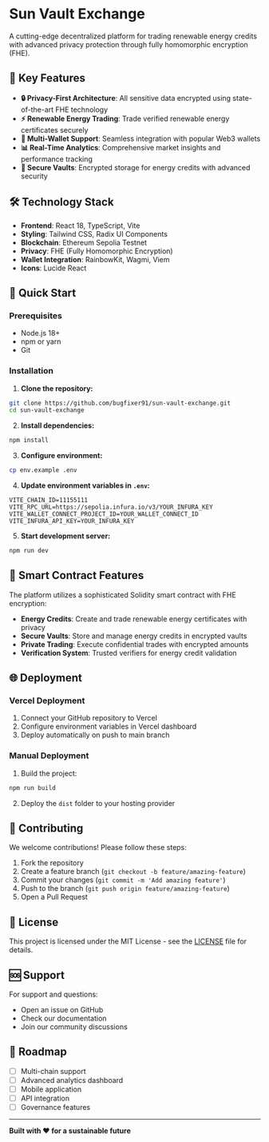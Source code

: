 # Sun Vault Exchange

A cutting-edge decentralized platform for trading renewable energy credits with advanced privacy protection through fully homomorphic encryption (FHE).

## 🌟 Key Features

- **🔒 Privacy-First Architecture**: All sensitive data encrypted using state-of-the-art FHE technology
- **⚡ Renewable Energy Trading**: Trade verified renewable energy certificates securely
- **🔗 Multi-Wallet Support**: Seamless integration with popular Web3 wallets
- **📊 Real-Time Analytics**: Comprehensive market insights and performance tracking
- **🏦 Secure Vaults**: Encrypted storage for energy credits with advanced security

## 🛠 Technology Stack

- **Frontend**: React 18, TypeScript, Vite
- **Styling**: Tailwind CSS, Radix UI Components
- **Blockchain**: Ethereum Sepolia Testnet
- **Privacy**: FHE (Fully Homomorphic Encryption)
- **Wallet Integration**: RainbowKit, Wagmi, Viem
- **Icons**: Lucide React

## 🚀 Quick Start

### Prerequisites

- Node.js 18+ 
- npm or yarn
- Git

### Installation

1. **Clone the repository:**
```bash
git clone https://github.com/bugfixer91/sun-vault-exchange.git
cd sun-vault-exchange
```

2. **Install dependencies:**
```bash
npm install
```

3. **Configure environment:**
```bash
cp env.example .env
```

4. **Update environment variables in `.env`:**
```env
VITE_CHAIN_ID=11155111
VITE_RPC_URL=https://sepolia.infura.io/v3/YOUR_INFURA_KEY
VITE_WALLET_CONNECT_PROJECT_ID=YOUR_WALLET_CONNECT_ID
VITE_INFURA_API_KEY=YOUR_INFURA_KEY
```

5. **Start development server:**
```bash
npm run dev
```

## 🔐 Smart Contract Features

The platform utilizes a sophisticated Solidity smart contract with FHE encryption:

- **Energy Credits**: Create and trade renewable energy certificates with privacy
- **Secure Vaults**: Store and manage energy credits in encrypted vaults
- **Private Trading**: Execute confidential trades with encrypted amounts
- **Verification System**: Trusted verifiers for energy credit validation

## 🌐 Deployment

### Vercel Deployment

1. Connect your GitHub repository to Vercel
2. Configure environment variables in Vercel dashboard
3. Deploy automatically on push to main branch

### Manual Deployment

1. Build the project:
```bash
npm run build
```

2. Deploy the `dist` folder to your hosting provider

## 🤝 Contributing

We welcome contributions! Please follow these steps:

1. Fork the repository
2. Create a feature branch (`git checkout -b feature/amazing-feature`)
3. Commit your changes (`git commit -m 'Add amazing feature'`)
4. Push to the branch (`git push origin feature/amazing-feature`)
5. Open a Pull Request

## 📄 License

This project is licensed under the MIT License - see the [LICENSE](LICENSE) file for details.

## 🆘 Support

For support and questions:
- Open an issue on GitHub
- Check our documentation
- Join our community discussions

## 🔮 Roadmap

- [ ] Multi-chain support
- [ ] Advanced analytics dashboard
- [ ] Mobile application
- [ ] API integration
- [ ] Governance features

---

**Built with ❤️ for a sustainable future**